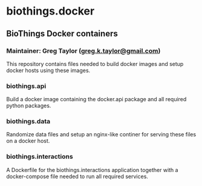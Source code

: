 # biothings.docker
## BioThings Docker containers
### Maintainer:  Greg Taylor (greg.k.taylor@gmail.com)

This repository contains files needed to build docker images and
setup docker hosts using these images.

### biothings.api
Build a docker image containing the docker.api package and all required
python packages.

### biothings.data
Randomize data files and setup an nginx-like continer for serving these
files on a docker host.

### biothings.interactions
A Dockerfile for the biothings.interactions application together with a
docker-compose file needed to run all required services.

